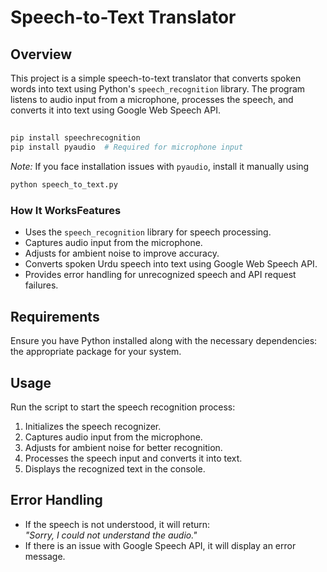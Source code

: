 # Speech-to-Text Translator

## Overview

This project is a simple speech-to-text translator that converts spoken words into text using Python's `speech_recognition` library. The program listens to audio input from a microphone, processes the speech, and converts it into text using Google Web Speech API.

##

```bash
pip install speechrecognition
pip install pyaudio  # Required for microphone input
```

*Note:* If you face installation issues with `pyaudio`, install it manually using

```bash
python speech_to_text.py
```

### How It WorksFeatures

- Uses the `speech_recognition` library for speech processing.
- Captures audio input from the microphone.
- Adjusts for ambient noise to improve accuracy.
- Converts spoken Urdu speech into text using Google Web Speech API.
- Provides error handling for unrecognized speech and API request failures.

## Requirements

Ensure you have Python installed along with the necessary dependencies: the appropriate package for your system.

## Usage

Run the script to start the speech recognition process:

1. Initializes the speech recognizer.
2. Captures audio input from the microphone.
3. Adjusts for ambient noise for better recognition.
4. Processes the speech input and converts it into text.
5. Displays the recognized text in the console.


## Error Handling

- If the speech is not understood, it will return:\
  *"Sorry, I could not understand the audio."*
- If there is an issue with Google Speech API, it will display an error message.

